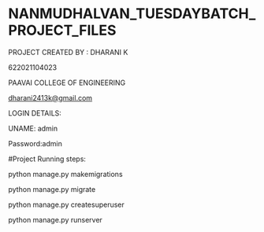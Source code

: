# NANMUDHALVAN_TUESDAYBATCH_PROJECT_FILES

PROJECT CREATED BY :
DHARANI K

622021104023

PAAVAI COLLEGE OF ENGINEERING

dharani2413k@gmail.com



LOGIN DETAILS:


UNAME: admin


Password:admin




#Project Running steps:

python manage.py makemigrations

python manage.py migrate

python manage.py createsuperuser

python manage.py runserver
